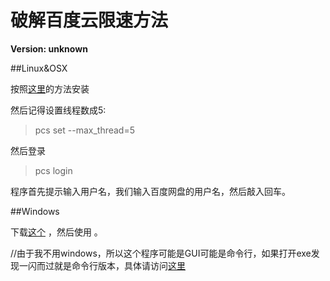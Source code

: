 # 破解百度云限速方法

**Version: unknown**

##Linux&OSX

按照[这里](https://github.com/GangZhuo/BaiduPCS)的方法安装

然后记得设置线程数成5:

>pcs set --max_thread=5

然后登录

>pcs login

程序首先提示输入用户名，我们输入百度网盘的用户名，然后敲入回车。


##Windows

下载[这个](https://github.com/GangZhuo/BaiduPCS/releases/download/0.2.5/pcs-win32-0.2.5-db684dc.zip) ，然后使用 。

//由于我不用windows，所以这个程序可能是GUI可能是命令行，如果打开exe发现一闪而过就是命令行版本，具体请访问[这里](https://github.com/GangZhuo/BaiduPCS)
